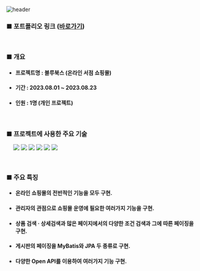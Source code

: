 ![header](https://capsule-render.vercel.app/api?type=waving&color=0B2161&height=185&section=header&text=블루북스%20프로젝트&fontSize=50&fontColor=FFFFFF&fontAlignY=38)
### ■ 포트폴리오 링크 ([바로가기](https://axlash.notion.site/de49184f5fcc4a3888c6097ee452fa55?pvs=4, "포트폴리오 바로가기"))
<br/>

### ■ 개요
* #### 프로젝트명 : 블루북스 (온라인 서점 쇼핑몰)
* #### 기간 : 2023.08.01 ~ 2023.08.23
* #### 인원 : 1명 (개인 프로젝트)
<br/>

### ■ 프로젝트에 사용한 주요 기술
　 <img src="https://img.shields.io/badge/Java-086A87?style=plastic"> <img src="https://img.shields.io/badge/Spring-6DB33F?style=plastic&logo=Spring&logoColor=white"> <img src="https://img.shields.io/badge/MyBatis-848484?style=plastic&logo=Java&logoColor=white"> <img src="https://img.shields.io/badge/JPA-9F81F7?style=plastic&logo=Java&logoColor=white"> <img src="https://img.shields.io/badge/MySql-086A87?style=plastic&logo=Spring&logoColor=white"> <img src="https://img.shields.io/badge/Javascript-FFFF00?style=plastic&logo=JavaScript&logoColor=black">
  
<br/>

### ■ 주요 특징
* #### 온라인 쇼핑몰의 전반적인 기능을 모두 구현.
* #### 관리자의 관점으로 쇼핑몰 운영에 필요한 여러가지 기능을 구현.
* #### 상품 검색 · 상세검색과 많은 페이지에서의 다양한 조건 검색과 그에 따른 페이징을 구현.
* #### 게시판의 페이징을 MyBatis와 JPA 두 종류로 구현.
* #### 다양한 Open API를 이용하여 여러가지 기능 구현.
